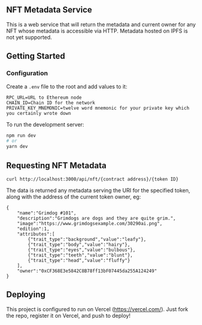 ## NFT Metadata Service

This is a web service that will return the metadata and current owner for any NFT whose metadata is accessible via HTTP. Metadata hosted on IPFS is not yet supported.
## Getting Started

### Configuration
Create a `.env` file to the root and add values to it:
```
RPC_URL=URL to Ethereum node
CHAIN_ID=Chain ID for the network
PRIVATE_KEY_MNEMONIC=twelve word mnemonic for your private key which you certainly wrote down
```

To run the development server:

```bash
npm run dev
# or
yarn dev
```

## Requesting NFT Metadata

```
curl http://localhost:3000/api/nft/{contract address}/{token ID}
```

The data is returned any metadata serving the URI for the specified token, along with the address of the current token owner, eg:

```
{
    "name":"Grimdog #101",
    "description":"Grimdogs are dogs and they are quite grim.",
    "image":"https://www.grimdogsexample.com/30290ai.png",
    "edition":1,
    "attributes":[
        {"trait_type":"background","value":"leafy"},
        {"trait_type":"body","value":"hairy"},
        {"trait_type":"eyes","value":"bulbous"},
        {"trait_type":"teeth","value":"blunt"},
        {"trait_type":"head","value":"fluffy"}
    ],
    "owner":"0xCF368E3e5842C8B78ff13bF07445da255A124249"
}
```

## Deploying

This project is configured to run on Vercel (https://vercel.com/). Just fork the repo, register it on Vercel, and push to deploy!